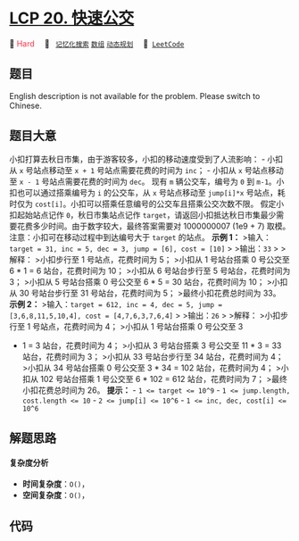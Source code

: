 # [LCP 20. 快速公交](https://leetcode.cn/problems/meChtZ)

🔴 <font color=#ff334b>Hard</font>&emsp; 🔖&ensp; [`记忆化搜索`](/outline/tag/memoization.md) [`数组`](/outline/tag/array.md) [`动态规划`](/outline/tag/dynamic-programming.md)&emsp; 🔗&ensp;[`LeetCode`](https://leetcode.cn/problems/meChtZ)

## 题目

English description is not available for the problem. Please switch to
Chinese.


## 题目大意

小扣打算去秋日市集，由于游客较多，小扣的移动速度受到了人流影响： \- 小扣从 `x` 号站点移动至 `x + 1` 号站点需要花费的时间为 `inc`；
\- 小扣从 `x` 号站点移动至 `x - 1` 号站点需要花费的时间为 `dec`。 现有 `m` 辆公交车，编号为 `0` 到
`m-1`。小扣也可以通过搭乘编号为 `i` 的公交车，从 `x` 号站点移动至 `jump[i]*x` 号站点，耗时仅为
`cost[i]`。小扣可以搭乘任意编号的公交车且搭乘公交次数不限。 假定小扣起始站点记作 `0`，秋日市集站点记作
`target`，请返回小扣抵达秋日市集最少需要花费多少时间。由于数字较大，最终答案需要对 1000000007 (1e9 + 7) 取模。
注意：小扣可在移动过程中到达编号大于 `target` 的站点。 **示例 1：** >输入：`target = 31, inc = 5, dec = 3,
jump = [6], cost = [10]` > >输出：`33` > >解释： >小扣步行至 1 号站点，花费时间为 5； >小扣从 1 号站台搭乘
0 号公交至 6 * 1 = 6 站台，花费时间为 10； >小扣从 6 号站台步行至 5 号站台，花费时间为 3； >小扣从 5 号站台搭乘 0 号公交至
6 * 5 = 30 站台，花费时间为 10； >小扣从 30 号站台步行至 31 号站台，花费时间为 5； >最终小扣花费总时间为 33。 **示例
2：** >输入：`target = 612, inc = 4, dec = 5, jump = [3,6,8,11,5,10,4], cost =
[4,7,6,3,7,6,4]` > >输出：`26` > >解释： >小扣步行至 1 号站点，花费时间为 4； >小扣从 1 号站台搭乘 0 号公交至 3
* 1 = 3 站台，花费时间为 4； >小扣从 3 号站台搭乘 3 号公交至 11 * 3 = 33 站台，花费时间为 3； >小扣从 33 号站台步行至
34 站台，花费时间为 4； >小扣从 34 号站台搭乘 0 号公交至 3 * 34 = 102 站台，花费时间为 4； >小扣从 102 号站台搭乘 1
号公交至 6 * 102 = 612 站台，花费时间为 7； >最终小扣花费总时间为 26。 **提示：** \- `1 <= target <=
10^9` \- `1 <= jump.length, cost.length <= 10` \- `2 <= jump[i] <= 10^6` \- `1
<= inc, dec, cost[i] <= 10^6`


## 解题思路

#### 复杂度分析

- **时间复杂度**：`O()`，
- **空间复杂度**：`O()`，

## 代码

```javascript

```